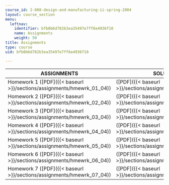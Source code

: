 ```yaml
---
course_id: 2-008-design-and-manufacturing-ii-spring-2004
layout: course_section
menu:
  leftnav:
    identifier: bfb8b6d782b3ea35497e7ff6e4936f10
    name: Assignments
    weight: 50
title: Assignments
type: course
uid: bfb8b6d782b3ea35497e7ff6e4936f10

---
```


| ASSIGNMENTS | SOLUTIONS |
| --- | --- |
| Homework 1 ([PDF]({{< baseurl >}}/sections/assignments/hmewrk_01_04)) | ([PDF]({{< baseurl >}}/sections/assignments/hmewrk_01_sol)) |
| Homework 2 ([PDF]({{< baseurl >}}/sections/assignments/hmewrk_02_04)) | ([PDF]({{< baseurl >}}/sections/assignments/hmewrk_02_sol)) |
| Homework 3 ([PDF]({{< baseurl >}}/sections/assignments/hmewrk_03_04)) | ([PDF]({{< baseurl >}}/sections/assignments/hmewrk_03_sol)) |
| Homework 4 ([PDF]({{< baseurl >}}/sections/assignments/hmewrk_04_04)) | ([PDF]({{< baseurl >}}/sections/assignments/hmewrk_04_sol)) |
| Homework 5 ([PDF]({{< baseurl >}}/sections/assignments/hmewrk_05_04)) | ([PDF]({{< baseurl >}}/sections/assignments/hmewrk_05_sol)) |
| Homework 6 ([PDF]({{< baseurl >}}/sections/assignments/hmewrk_06_04)) | ([PDF]({{< baseurl >}}/sections/assignments/hmewrk_06_sol)) |
| Homework 7 ([PDF]({{< baseurl >}}/sections/assignments/hmewrk_07_04)) | ([PDF]({{< baseurl >}}/sections/assignments/hmewrk_07_sol))